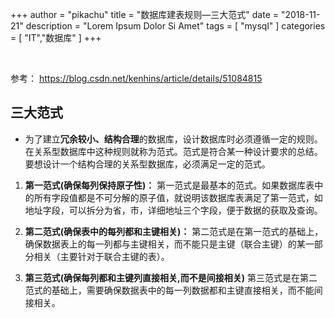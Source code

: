 +++
author = "pikachu"
title = "数据库建表规则—三大范式"
date = "2018-11-21"
description = "Lorem Ipsum Dolor Si Amet"
tags = [
    "mysql"
]
categories = [
    "IT","数据库"
]
+++


&nbsp;

参考： https://blog.csdn.net/kenhins/article/details/51084815



## 三大范式

- 为了建立**冗余较小、结构合理**的数据库，设计数据库时必须遵循一定的规则。在关系型数据库中这种规则就称为范式。范式是符合某一种设计要求的总结。要想设计一个结构合理的关系型数据库，必须满足一定的范式。

1. **第一范式(确保每列保持原子性)：**
第一范式是最基本的范式。如果数据库表中的所有字段值都是不可分解的原子值，就说明该数据库表满足了第一范式，如地址字段，可以拆分为省，市，详细地址三个字段，便于数据的获取及查询。

2. **第二范式(确保表中的每列都和主键相关)：**
第二范式是在第一范式的基础上，确保数据表上的每一列都与主键相关，而不能只是主键（联合主键）的某一部分相关（主要针对于联合主键的表）。

3. **第三范式(确保每列都和主键列直接相关,而不是间接相关)**
第三范式是在第二范式的基础上，需要确保数据表中的每一列数据都和主键直接相关，而不能间接相关。



